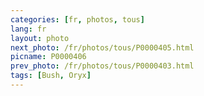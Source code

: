 ```yaml
---
categories: [fr, photos, tous]
lang: fr
layout: photo
next_photo: /fr/photos/tous/P0000405.html
picname: P0000406
prev_photo: /fr/photos/tous/P0000403.html
tags: [Bush, Oryx]
---
```

